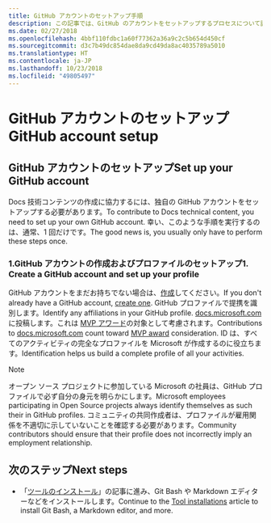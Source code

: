 ```yaml
---
title: GitHub アカウントのセットアップ手順
description: この記事では、GitHub のアカウントをセットアップするプロセスについて説明します。docs.microsoft.com コンテンツに投稿するには、このアカウントが必要です。
ms.date: 02/27/2018
ms.openlocfilehash: 4bbf110fdbc1a60f77362a36a9c2c5b654d450cf
ms.sourcegitcommit: d3c7b49dc854dae8da9cd49da8ac4035789a5010
ms.translationtype: HT
ms.contentlocale: ja-JP
ms.lasthandoff: 10/23/2018
ms.locfileid: "49805497"
---
```

# <a name="github-account-setup"></a><span data-ttu-id="6fbba-103">GitHub アカウントのセットアップ</span><span class="sxs-lookup"><span data-stu-id="6fbba-103">GitHub account setup</span></span>

## <a name="set-up-your-github-account"></a><span data-ttu-id="6fbba-104">GitHub アカウントのセットアップ</span><span class="sxs-lookup"><span data-stu-id="6fbba-104">Set up your GitHub account</span></span>

<span data-ttu-id="6fbba-105">Docs 技術コンテンツの作成に協力するには、独自の GitHub アカウントをセットアップする必要があります。</span><span class="sxs-lookup"><span data-stu-id="6fbba-105">To contribute to Docs technical content, you need to set up your own GitHub account.</span></span> <span data-ttu-id="6fbba-106">幸い、このような手順を実行するのは、通常、1 回だけです。</span><span class="sxs-lookup"><span data-stu-id="6fbba-106">The good news is, you usually only have to perform these steps once.</span></span>

### <a name="1-create-a-github-account-and-set-up-your-profile"></a><span data-ttu-id="6fbba-107">1.GitHub アカウントの作成およびプロファイルのセットアップ</span><span class="sxs-lookup"><span data-stu-id="6fbba-107">1. Create a GitHub account and set up your profile</span></span>

<span data-ttu-id="6fbba-108">GitHub アカウントをまだお持ちでない場合は、[作成](https://github.com/join)してください。</span><span class="sxs-lookup"><span data-stu-id="6fbba-108">If you don't already have a GitHub account, [create one](https://github.com/join).</span></span> <span data-ttu-id="6fbba-109">GitHub プロファイルで提携を識別します。</span><span class="sxs-lookup"><span data-stu-id="6fbba-109">Identify any affiliations in your GitHub profile.</span></span> <span data-ttu-id="6fbba-110">[docs.microsoft.com](https://docs.microsoft.com) に投稿します。これは [MVP アワード](https://mvp.microsoft.com)の対象として考慮されます。</span><span class="sxs-lookup"><span data-stu-id="6fbba-110">Contributions to [docs.microsoft.com](https://docs.microsoft.com) count toward [MVP award](https://mvp.microsoft.com) consideration.</span></span> <span data-ttu-id="6fbba-111">ID は、すべてのアクティビティの完全なプロファイルを Microsoft が作成するのに役立ちます。</span><span class="sxs-lookup"><span data-stu-id="6fbba-111">Identification helps us build a complete profile of all your activities.</span></span>

>[!NOTE]
> <span data-ttu-id="6fbba-112">オープン ソース プロジェクトに参加している Microsoft の社員は、GitHub プロファイルで必ず自分の身元を明らかにします。</span><span class="sxs-lookup"><span data-stu-id="6fbba-112">Microsoft employees participating in Open Source projects always identify themselves as such their in GitHub profiles.</span></span> <span data-ttu-id="6fbba-113">コミュニティの共同作成者は、プロファイルが雇用関係を不適切に示していないことを確認する必要があります。</span><span class="sxs-lookup"><span data-stu-id="6fbba-113">Community contributors should ensure that their profile does not incorrectly imply an employment relationship.</span></span>

## <a name="next-steps"></a><span data-ttu-id="6fbba-114">次のステップ</span><span class="sxs-lookup"><span data-stu-id="6fbba-114">Next steps</span></span>

* <span data-ttu-id="6fbba-115">「[ツールのインストール](get-started-setup-tools.md)」の記事に進み、Git Bash や Markdown エディターなどをインストールします。</span><span class="sxs-lookup"><span data-stu-id="6fbba-115">Continue to the [Tool installations](get-started-setup-tools.md) article to install Git Bash, a Markdown editor, and more.</span></span>
